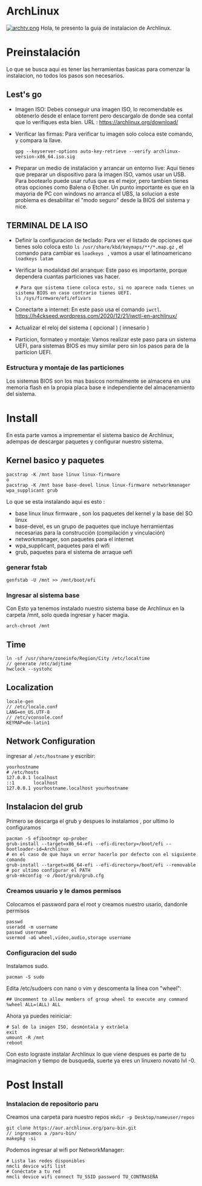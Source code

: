 # ArchLinux
[![archtv.png](https://i.postimg.cc/3NtMpVv7/archtv.png)](https://postimg.cc/H88P1SzP)
Hola, te presento la guia de instalacion de Archlinux. 


# Preinstalación


Lo que se busca aqui es tener las herramientas basicas para comenzar la instalacion, no todos los pasos son necesarios.

## Lest's go

- Imagen ISO: Debes conseguir una imagen ISO, lo recomendable es obtenerlo desde el enlace torrent pero descargalo de donde sea contal que lo verifiques esta bien. URL : https://archlinux.org/download/
  
- Verificar las firmas: Para verificar tu imagen solo coloca este comando, y compara la llave. 
  ```
  gpg --keyserver-options auto-key-retrieve --verify archlinux-version-x86_64.iso.sig
  ```

- Preparar un medio de instalacion y arrancar un entorno live: Aqui tienes que preparar un dispositivo para la imagen ISO, vamos usar un USB. Para bootearlo puede usar rufus que es el mejor, pero tambien tienes otras opciones como Balena o Etcher. Un punto importante es que en la mayoria de PC con windows no arranca el UBS, la solucion a este problema es desabilitar el "modo seguro" desde la BIOS del sistema y nice.
  
## TERMINAL DE LA ISO 
- Definir la configuracion de teclado: Para ver el listado de opciones que tienes solo coloca esto ```ls /usr/share/kbd/keymaps/**/*.map.gz``` , el comando para cambiar es ```loadkeys ``` , vamos a usar el latinoamericano ```loadkeys latam```

- Verificar la modalidad del arranque: Este paso es importante, porque dependera cuantas particiones vas hacer.
  ```
  # Para que sistema tiene coloca esto, si no aparece nada tienes un sistema BIOS en caso contrario tienes UEFI. 
  ls /sys/firmware/efi/efivars
  ```
- Conectarte a internet: En este paso usa el comando ```iwctl```. https://h4ckseed.wordpress.com/2020/12/21/iwctl-en-archlinux/ 
- Actualizar el reloj del sistema ( opcional ) ( innesario )
- Particion, formateo y montaje: Vamos realizar este paso para un sistema UEFI, para sistemas BIOS es muy similar pero sin los pasos para de la particion UEFI.  
### Estructura y montaje de las particiones 
Los sistemas BIOS son los mas basicos normalmente se almacena en una memoria flash en la propia placa base e independiente del almacenamiento del sistema.


# Install

En esta parte vamos a imprementar el sistema basico de Archlinux, adempas de descargar  paquetes y configurar nuestro sistema.
## Kernel basico y paquetes 
```
pacstrap -K /mnt base linux linux-firmware
o
pacstrap -K /mnt base base-devel linux linux-firmware networkmanager wpa_supplicant grub 
```
Lo que se esta instalando aqui es esto : 
- base linux linux firmware , son los paquetes del kernel y la base del SO linux
- base-devel,  es un grupo de paquetes que incluye herramientas necesarias para la construcción (compilación y vinculación)
- networkmanager, son paquetes para el internet
- wpa_supplicant, paquetes para el wifi
- grub, paquetes para el sistema de arraque uefi

### generar fstab 
```
genfstab -U /mnt >> /mnt/boot/efi
```

### Ingresar al sistema base 
Con Esto ya tenemos instalado nuestro sistema base de Archlinux en la carpeta /mnt, solo queda ingresar y hacer magia. 
```
arch-chroot /mnt
```
## Time 
```
ln -sf /usr/share/zoneinfo/Region/City /etc/localtime
// generate /etc/adjtime
hwclock --systohc
```
## Localization 
```
locale-gen
// /etc/locale.conf
LANG=en_US.UTF-8
// /etc/vconsole.conf
KEYMAP=de-latin1
```
## Network Configuration 
ingresar al ```/etc/hostname``` y escribir: 
```
yourhostname 
# /etc/hosts
127.0.0.1 localhost
::1       localhost
127.0.0.1 yourhostname.localhost yourhostname
```
## Instalacion del grub
Primero se descarga el grub y despues lo instalamos , por ultimo lo configuramos 
```
pacman -S efibootmgr op-prober
grub-install --target=x86_64-efi --efi-directory=/boot/efi --bootloader-id=Archlinux
# en el caso de que haya un error hacerlo por defecto con el siguiente comando
grub-install --target=x86_64-efi --efi-directory=/boot/efi --removable
# por ultimo configurar el PATH
grub-mkconfig -o /boot/grub/grub.cfg 
```
### Creamos usuario y le damos permisos
Colocamos el password para el root y creamos nuestro usario, dandonle permisos 
```
passwd
useradd -m username
passwd username
usermod -aG wheel,video,audio,storage username
```
### Configuracion del sudo 
Instalamos sudo.
```
pacman -S sudo
```
Edita /etc/sudoers con nano o vim y descomenta la línea con "wheel":
```
## Uncomment to allow members of group wheel to execute any command
%wheel ALL=(ALL) ALL
```
Ahora ya puedes reiniciar:
```
# Sal de la imagen ISO, desmóntala y extráela
exit
umount -R /mnt
reboot
```
Con esto lograste instalar Archlinux lo que viene despues es parte de tu imaginacion y tiempo de busqueda, suerte ya eres un linuxero novato lvl -0.

# Post Install

### Instalacion de repositorio paru 
Creamos una carpeta para nuestro repos ```mkdir -p Desktop/nameuser/repos```
```
git clone https://aur.archlinux.org/paru-bin.git
// ingresamos a /paru-bin/
makepkg -si
```
Podemos ingresar al wifi por NetworkManager:
```
# Lista las redes disponibles
nmcli device wifi list
# Conéctate a tu red
nmcli device wifi connect TU_SSID password TU_CONTRASEÑA
```


